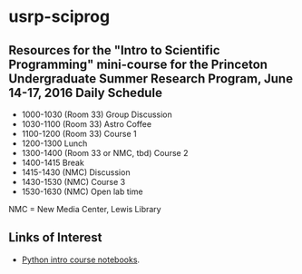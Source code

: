 # usrp-sciprog
Resources for the "Intro to Scientific Programming" mini-course for the Princeton Undergraduate Summer Research Program, June 14-17, 2016 
Daily Schedule
----------

* 1000-1030 (Room 33) Group Discussion
* 1030-1100 (Room 33) Astro Coffee
* 1100-1200 (Room 33) Course 1
* 1200-1300 Lunch
* 1300-1400 (Room 33 or NMC, tbd) Course 2
* 1400-1415 Break
* 1415-1430 (NMC) Discussion
* 1430-1530 (NMC) Course 3
* 1530-1630 (NMC) Open lab time

NMC = New Media Center, Lewis Library

Links of Interest
------------------

* [Python intro course notebooks](https://github.com/jakevdp/2014_fall_ASTR599/tree/master/notebooks).
